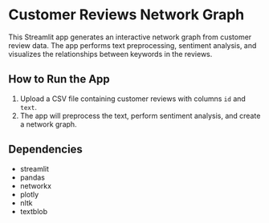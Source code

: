 # Customer Reviews Network Graph

This Streamlit app generates an interactive network graph from customer review data. The app performs text preprocessing, sentiment analysis, and visualizes the relationships between keywords in the reviews.

## How to Run the App

1. Upload a CSV file containing customer reviews with columns `id` and `text`.
2. The app will preprocess the text, perform sentiment analysis, and create a network graph.

## Dependencies

- streamlit
- pandas
- networkx
- plotly
- nltk
- textblob
